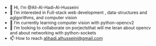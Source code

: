 - 👋 Hi, I’m @Ali-Al-Hadi-Al-Husseini
- 👀 I’m interested in Full-stack web development , data-structures and aglgorithms, and  computer vision
- 🌱 I’m currently learning computer vision with python-opencv2
- 💞️ I’m looking to collaborate on porjectsthat will me leran about opencv and about networking with python-sockets
- 📫 How to reach alihadi.alhusseini@gmail.com

<!---
Ali-Al-Hadi-Al-Husseini/Ali-Al-Hadi-Al-Husseini is a ✨ special ✨ repository because its `README.md` (this file) appears on your GitHub profile.
You can click the Preview link to take a look at your changes.
--->
